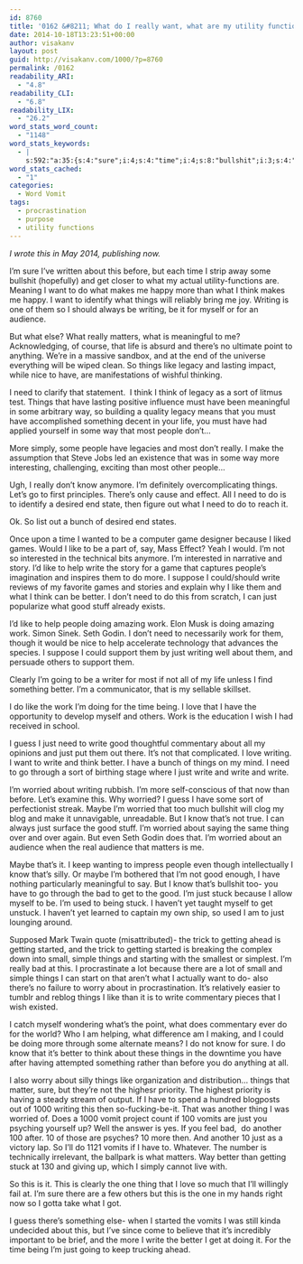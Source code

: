 ```yaml
---
id: 8760
title: '0162 &#8211; What do I really want, what are my utility functions?'
date: 2014-10-18T13:23:51+00:00
author: visakanv
layout: post
guid: http://visakanv.com/1000/?p=8760
permalink: /0162
readability_ARI:
  - "4.8"
readability_CLI:
  - "6.8"
readability_LIX:
  - "26.2"
word_stats_word_count:
  - "1148"
word_stats_keywords:
  - |
    s:592:"a:35:{s:4:"sure";i:4;s:4:"time";i:4;s:8:"bullshit";i:3;s:4:"want";i:4;s:5:"think";i:6;s:6:"things";i:11;s:7:"writing";i:6;s:8:"audience";i:3;s:6:"really";i:4;s:7:"matters";i:3;s:10:"meaningful";i:3;s:4:"life";i:3;s:7:"there's";i:4;s:4:"like";i:8;s:6:"legacy";i:3;s:4:"need";i:7;s:4:"sort";i:3;s:6:"people";i:5;s:4:"know";i:6;s:7:"because";i:3;s:4:"help";i:3;s:5:"write";i:9;s:6:"better";i:6;s:4:"just";i:11;s:4:"good";i:5;s:4:"work";i:5;s:4:"love";i:3;s:5:"guess";i:3;s:10:"commentary";i:3;s:7:"worried";i:6;s:5:"maybe";i:3;s:5:"thing";i:3;s:5:"stuck";i:3;s:7:"started";i:3;s:6:"vomits";i:3;}";
word_stats_cached:
  - "1"
categories:
  - Word Vomit
tags:
  - procrastination
  - purpose
  - utility functions
---
```

_I wrote this in May 2014, publishing now._

I&#8217;m sure I&#8217;ve written about this before, but each time I strip away some bullshit (hopefully) and get closer to what my actual utility-functions are. Meaning I want to do what makes me happy more than what I think makes me happy. I want to identify what things will reliably bring me joy. Writing is one of them so I should always be writing, be it for myself or for an audience.

But what else? What really matters, what is meaningful to me? Acknowledging, of course, that life is absurd and there&#8217;s no ultimate point to anything. We&#8217;re in a massive sandbox, and at the end of the universe everything will be wiped clean. So things like legacy and lasting impact, while nice to have, are manifestations of wishful thinking.

I need to clarify that statement.  I think I think of legacy as a sort of litmus test. Things that have lasting positive influence must have been meaningful in some arbitrary way, so building a quality legacy means that you must have accomplished something decent in your life, you must have had applied yourself in some way that most people don&#8217;t&#8230;

More simply, some people have legacies and most don&#8217;t really. I make the assumption that Steve Jobs led an existence that was in some way more interesting, challenging, exciting than most other people&#8230;

Ugh, I really don&#8217;t know anymore. I&#8217;m definitely overcomplicating things. Let&#8217;s go to first principles. There&#8217;s only cause and effect. All I need to do is to identify a desired end state, then figure out what I need to do to reach it.

Ok. So list out a bunch of desired end states.

Once upon a time I wanted to be a computer game designer because I liked games. Would I like to be a part of, say, Mass Effect? Yeah I would. I&#8217;m not so interested in the technical bits anymore. I&#8217;m interested in narrative and story. I&#8217;d like to help write the story for a game that captures people&#8217;s imagination and inspires them to do more. I suppose I could/should write reviews of my favorite games and stories and explain why I like them and what I think can be better. I don&#8217;t need to do this from scratch, I can just popularize what good stuff already exists.

I&#8217;d like to help people doing amazing work. Elon Musk is doing amazing work. Simon Sinek. Seth Godin. I don&#8217;t need to necessarily work for them, though it would be nice to help accelerate technology that advances the species. I suppose I could support them by just writing well about them, and persuade others to support them.

Clearly I&#8217;m going to be a writer for most if not all of my life unless I find something better. I&#8217;m a communicator, that is my sellable skillset.

I do like the work I&#8217;m doing for the time being. I love that I have the opportunity to develop myself and others. Work is the education I wish I had received in school.

I guess I just need to write good thoughtful commentary about all my opinions and just put them out there. It&#8217;s not that complicated. I love writing. I want to write and think better. I have a bunch of things on my mind. I need to go through a sort of birthing stage where I just write and write and write.

I&#8217;m worried about writing rubbish. I&#8217;m more self-conscious of that now than before. Let&#8217;s examine this. Why worried? I guess I have some sort of perfectionist streak. Maybe I&#8217;m worried that too much bullshit will clog my blog and make it unnavigable, unreadable. But I know that&#8217;s not true. I can always just surface the good stuff. I&#8217;m worried about saying the same thing over and over again. But even Seth Godin does that. I&#8217;m worried about an audience when the real audience that matters is me.

Maybe that&#8217;s it. I keep wanting to impress people even though intellectually I know that&#8217;s silly. Or maybe I&#8217;m bothered that I&#8217;m not good enough, I have nothing particularly meaningful to say. But I know that&#8217;s bullshit too- you have to go through the bad to get to the good. I&#8217;m just stuck because I allow myself to be. I&#8217;m used to being stuck. I haven&#8217;t yet taught myself to get unstuck. I haven&#8217;t yet learned to captain my own ship, so used I am to just lounging around.

Supposed Mark Twain quote (misattributed)- the trick to getting ahead is getting started, and the trick to getting started is breaking the complex down into small, simple things and starting with the smallest or simplest. I&#8217;m really bad at this. I procrastinate a lot because there are a lot of small and simple things I can start on that aren&#8217;t what I actually want to do- also there&#8217;s no failure to worry about in procrastination. It&#8217;s relatively easier to tumblr and reblog things I like than it is to write commentary pieces that I wish existed.

I catch myself wondering what&#8217;s the point, what does commentary ever do for the world? Who I am helping, what difference am I making, and I could be doing more through some alternate means? I do not know for sure. I do know that it&#8217;s better to think about these things in the downtime you have after having attempted something rather than before you do anything at all.

I also worry about silly things like organization and distribution&#8230; things that matter, sure, but they&#8217;re not the highesr priority. The highest priority is having a steady stream of output. If I have to spend a hundred blogposts out of 1000 writing this then so-fucking-be-it. That was another thing I was worried of. Does a 1000 vomit project count if 100 vomits are just you psyching yourself up? Well the answer is yes. If you feel bad,  do another 100 after. 10 of those are psyches? 10 more then. And another 10 just as a victory lap. So I&#8217;ll do 1121 vomits if I have to. Whatever. The number is technically irrelevant, the ballpark is what matters. Way better than getting stuck at 130 and giving up, which I simply cannot live with.

So this is it. This is clearly the one thing that I love so much that I&#8217;ll willingly fail at. I&#8217;m sure there are a few others but this is the one in my hands right now so I gotta take what I got.

I guess there&#8217;s something else- when I started the vomits I was still kinda undecided about this, but I&#8217;ve since come to believe that it&#8217;s incredibly important to be brief, and the more I write the better I get at doing it. For the time being I&#8217;m just going to keep trucking ahead.